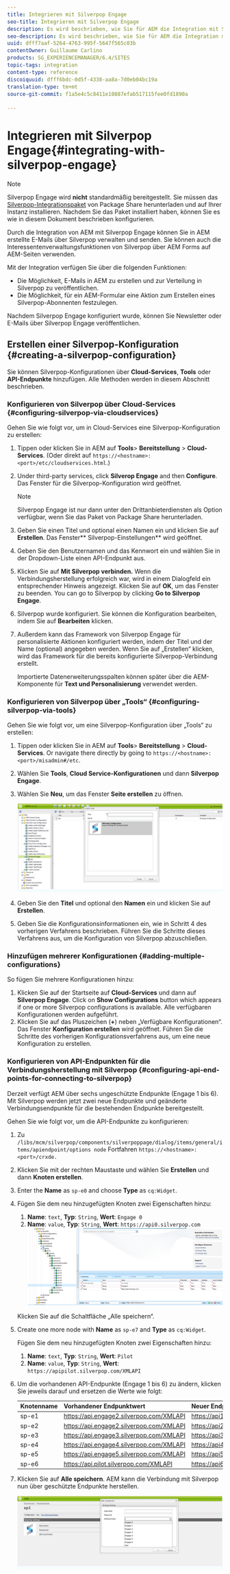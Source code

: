 ```yaml
---
title: Integrieren mit Silverpop Engage
seo-title: Integrieren mit Silverpop Engage
description: Es wird beschrieben, wie Sie für AEM die Integration mit Silverpop Engage durchführen.
seo-description: Es wird beschrieben, wie Sie für AEM die Integration mit Silverpop Engage durchführen.
uuid: dfff7aaf-5264-4763-995f-5647f565c03b
contentOwner: Guillaume Carlino
products: SG_EXPERIENCEMANAGER/6.4/SITES
topic-tags: integration
content-type: reference
discoiquuid: dfff6bdc-0d5f-4338-aa8a-7d0eb04bc19a
translation-type: tm+mt
source-git-commit: f1a5e4c5c8411e10887efab517115fee0fd1890a

---
```



# Integrieren mit Silverpop Engage{#integrating-with-silverpop-engage}

>[!NOTE]
>
>Silverpop Engage wird **nicht** standardmäßig bereitgestellt. Sie müssen das [Silverpop-Integrationspaket](https://www.adobeaemcloud.com/content/marketplace/marketplaceProxy.html?packagePath=/content/companies/public/adobe/packages/aem620/product/cq-mcm-integrations-silverpop-content) von Package Share herunterladen und auf Ihrer Instanz installieren. Nachdem Sie das Paket installiert haben, können Sie es wie in diesem Dokument beschrieben konfigurieren.

Durch die Integration von AEM mit Silverpop Engage können Sie in AEM erstellte E-Mails über Silverpop verwalten und senden. Sie können auch die Interessentenverwaltungsfunktionen von Silverpop über AEM Forms auf AEM-Seiten verwenden.

Mit der Integration verfügen Sie über die folgenden Funktionen:

* Die Möglichkeit, E-Mails in AEM zu erstellen und zur Verteilung in Silverpop zu veröffentlichen.
* Die Möglichkeit, für ein AEM-Formular eine Aktion zum Erstellen eines Silverpop-Abonnenten festzulegen.

Nachdem Silverpop Engage konfiguriert wurde, können Sie Newsletter oder E-Mails über Silverpop Engage veröffentlichen.

## Erstellen einer Silverpop-Konfiguration {#creating-a-silverpop-configuration}

Sie können Silverpop-Konfigurationen über **Cloud-Services**, **Tools** oder **API-Endpunkte** hinzufügen. Alle Methoden werden in diesem Abschnitt beschrieben.

### Konfigurieren von Silverpop über Cloud-Services {#configuring-silverpop-via-cloudservices}

Gehen Sie wie folgt vor, um in Cloud-Services eine Silverpop-Konfiguration zu erstellen:

1. Tippen oder klicken Sie in AEM auf **Tools**> **Bereitstellung** > **Cloud-Services**. (Oder direkt auf `https://<hostname>:<port>/etc/cloudservices.html`.)
1. Under third-party services, click **Silverop Engage** and then **Configure**. Das Fenster für die Silverpop-Konfiguration wird geöffnet.

   >[!NOTE]
   >
   >Silverpop Engage ist nur dann unter den Drittanbieterdiensten als Option verfügbar, wenn Sie das Paket von Package Share herunterladen.

1. Geben Sie einen Titel und optional einen Namen ein und klicken Sie auf **Erstellen**. Das Fenster** Silverpop-Einstellungen** wird geöffnet.
1. Geben Sie den Benutzernamen und das Kennwort ein und wählen Sie in der Dropdown-Liste einen API-Endpunkt aus.
1. Klicken Sie auf **Mit Silverpop verbinden.** Wenn die Verbindungsherstellung erfolgreich war, wird in einem Dialogfeld ein entsprechender Hinweis angezeigt. Klicken Sie auf **OK**, um das Fenster zu beenden. You can go to Silverpop by clicking **Go to Silverpop Engage**.
1. Silverpop wurde konfiguriert. Sie können die Konfiguration bearbeiten, indem Sie auf **Bearbeiten** klicken.
1. Außerdem kann das Framework von Silverpop Engage für personalisierte Aktionen konfiguriert werden, indem der Titel und der Name (optional) angegeben werden. Wenn Sie auf „Erstellen“ klicken, wird das Framework für die bereits konfigurierte Silverpop-Verbindung erstellt.

   Importierte Datenerweiterungsspalten können später über die AEM-Komponente für **Text und Personalisierung** verwendet werden.

### Konfigurieren von Silverpop über „Tools“ {#configuring-silverpop-via-tools}

Gehen Sie wie folgt vor, um eine Silverpop-Konfiguration über „Tools“ zu erstellen:

1. Tippen oder klicken Sie in AEM auf **Tools**> **Bereitstellung** > **Cloud-Services**. Or navigate there directly by going to `https://<hostname>:<port>/misadmin#/etc`.
1. Wählen Sie **Tools**, **Cloud Service-Konfigurationen** und dann **Silverpop Engage**.
1. Wählen Sie **Neu**, um das Fenster **Seite erstellen** zu öffnen.

   ![chlimage_1-44](assets/chlimage_1-44.jpeg)

1. Geben Sie den **Titel** und optional den **Namen** ein und klicken Sie auf **Erstellen**.
1. Geben Sie die Konfigurationsinformationen ein, wie in Schritt 4 des vorherigen Verfahrens beschrieben. Führen Sie die Schritte dieses Verfahrens aus, um die Konfiguration von Silverpop abzuschließen.

### Hinzufügen mehrerer Konfigurationen {#adding-multiple-configurations}

So fügen Sie mehrere Konfigurationen hinzu:

1. Klicken Sie auf der Startseite auf **Cloud-Services** und dann auf **Silverpop Engage**. Click on **Show Configurations** button which appears if one or more Silverpop configurations is available. Alle verfügbaren Konfigurationen werden aufgeführt.
1. Klicken Sie auf das Pluszeichen (**+**) neben „Verfügbare Konfigurationen“. Das Fenster **Konfiguration erstellen** wird geöffnet. Führen Sie die Schritte des vorherigen Konfigurationsverfahrens aus, um eine neue Konfiguration zu erstellen.

### Konfigurieren von API-Endpunkten für die Verbindungsherstellung mit Silverpop {#configuring-api-end-points-for-connecting-to-silverpop}

Derzeit verfügt AEM über sechs ungeschützte Endpunkte (Engage 1 bis 6). Mit Silverpop werden jetzt zwei neue Endpunkte und geänderte Verbindungsendpunkte für die bestehenden Endpunkte bereitgestellt.

Gehen Sie wie folgt vor, um die API-Endpunkte zu konfigurieren:

1. Zu `/libs/mcm/silverpop/components/silverpoppage/dialog/items/general/items/apiendpoint/options node` Fortfahren `https://<hostname>:<port>/crxde.`
1. Klicken Sie mit der rechten Maustaste und wählen Sie **Erstellen** und dann **Knoten erstellen**.
1. Enter the **Name** as `sp-e0` and choose **Type** as `cq:Widget`.
1. Fügen Sie dem neu hinzugefügten Knoten zwei Eigenschaften hinzu:

   1. **Name**: `text`, **Typ**: `String`, **Wert**: `Engage 0`
   1. **Name**: `value`, **Typ**: `String`, **Wert**: `https://api0.silverpop.com`
   ![chlimage_1-286](assets/chlimage_1-286.png)

   Klicken Sie auf die Schaltfläche „Alle speichern“.

1. Create one more node with **Name** as `sp-e7` and **Type** as `cq:Widget`.

   Fügen Sie dem neu hinzugefügten Knoten zwei Eigenschaften hinzu:

   1. **Name**: `text`, **Typ**: `String`, **Wert**: `Pilot`
   1. **Name**: `value`, **Typ**: `String`, **Wert**: `https://apipilot.silverpop.com/XMLAPI`

1. Um die vorhandenen API-Endpunkte (Engage 1 bis 6) zu ändern, klicken Sie jeweils darauf und ersetzen die Werte wie folgt:

   | **Knotenname** | **Vorhandener Endpunktwert** | **Neuer Endpunktwert** |
   |---|---|---|
   | sp-e1 | https://api.engage2.silverpop.com/XMLAPI | https://api1.silverpop.com |
   | sp-e2 | https://api.engage2.silverpop.com/XMLAPI | https://api2.silverpop.com |
   | sp-e3 | https://api.engage3.silverpop.com/XMLAPI | https://api3.silverpop.com |
   | sp-e4 | https://api.engage4.silverpop.com/XMLAPI | https://api4.silverpop.com |
   | sp-e5 | https://api.engage5.silverpop.com/XMLAPI | https://api5.silverpop.com |
   | sp-e6 | https://api.pilot.silverpop.com/XMLAPI | https://api6.silverpop.com |

1. Klicken Sie auf **Alle speichern**. AEM kann die Verbindung mit Silverpop nun über geschützte Endpunkte herstellen.

   ![chlimage_1-45](assets/chlimage_1-45.jpeg)

